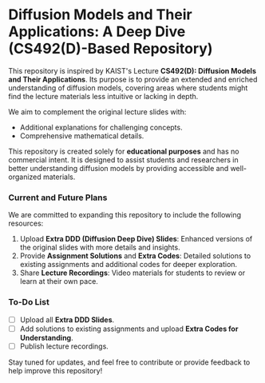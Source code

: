 # Diffusion Models and Their Applications: A Deep Dive (CS492(D)-Based Repository)

This repository is inspired by KAIST's Lecture **CS492(D): Diffusion Models and Their Applications**. Its purpose is to provide an extended and enriched understanding of diffusion models, covering areas where students might find the lecture materials less intuitive or lacking in depth.

We aim to complement the original lecture slides with:

- Additional explanations for challenging concepts.
- Comprehensive mathematical details.

This repository is created solely for **educational purposes** and has no commercial intent. It is designed to assist students and researchers in better understanding diffusion models by providing accessible and well-organized materials.

### Current and Future Plans

We are committed to expanding this repository to include the following resources:

1. Upload **Extra DDD (Diffusion Deep Dive) Slides**: Enhanced versions of the original slides with more details and insights.
2. Provide **Assignment Solutions** and **Extra Codes**: Detailed solutions to existing assignments and additional codes for deeper exploration.
3. Share **Lecture Recordings**: Video materials for students to review or learn at their own pace.

### To-Do List

- [ ] Upload all **Extra DDD Slides**.
- [ ] Add solutions to existing assignments and upload **Extra Codes for Understanding**.
- [ ] Publish lecture recordings.

Stay tuned for updates, and feel free to contribute or provide feedback to help improve this repository!
